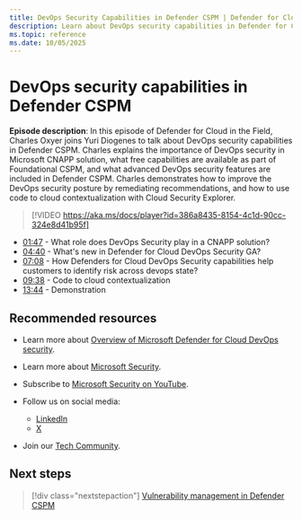 ```yaml
---
title: DevOps Security Capabilities in Defender CSPM | Defender for Cloud in the field
description: Learn about DevOps security capabilities in Defender for Cloud.
ms.topic: reference
ms.date: 10/05/2025
---
```


# DevOps security capabilities in Defender CSPM

**Episode description**: In this episode of Defender for Cloud in the Field, Charles Oxyer joins Yuri Diogenes to talk about DevOps security capabilities in Defender CSPM. Charles explains the importance of DevOps security in Microsoft CNAPP solution, what free capabilities are available as part of Foundational CSPM, and what advanced DevOps security features are included in Defender CSPM. Charles demonstrates how to improve the DevOps security posture by remediating recommendations, and how to use code to cloud contextualization with Cloud Security Explorer.

> [!VIDEO https://aka.ms/docs/player?id=386a8435-8154-4c1d-90cc-324e8d41b95f]

- [01:47](/shows/mdc-in-the-field/devops-security#time=01m54s) - What role does DevOps Security play in a CNAPP solution?
- [04:40](/shows/mdc-in-the-field/devops-security#time=04m40s) - What's new in Defender for Cloud DevOps Security GA?
- [07:08](/shows/mdc-in-the-field/devops-security#time=07m08s) - How Defenders for Cloud DevOps Security capabilities help customers to identify risk across devops state?
- [09:38](/shows/mdc-in-the-field/devops-security#time=09m38s) - Code to cloud contextualization
- [13:44](/shows/mdc-in-the-field/devops-security#time=13m44s) - Demonstration

## Recommended resources

- Learn more about [Overview of Microsoft Defender for Cloud DevOps security](defender-for-devops-introduction.md).
- Learn more about [Microsoft Security](https://msft.it/6002T9HQY).
- Subscribe to [Microsoft Security on YouTube](https://www.youtube.com/playlist?list=PL3ZTgFEc7LysiX4PfHhdJPR7S8mGO14YS).

- Follow us on social media:

  - [LinkedIn](https://www.linkedin.com/showcase/microsoft-security/)
  - [X](https://x.com/msftsecurity)

- Join our [Tech Community](https://aka.ms/SecurityTechCommunity).

## Next steps

> [!div class="nextstepaction"]
> [Vulnerability management in Defender CSPM](episode-forty-seven.md)
